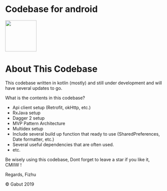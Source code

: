 # Codebase for android

<img src="https://trello-attachments.s3.amazonaws.com/5d7725b31c9f2e3f9d57a132/608x608/58de3df5c669f7fb8edf365e4632936d/logo_base.png" width="100"> 

# About This Codebase
This codebase written in kotlin (mostly) and still under development and will have several updates to go.

What is the contents in this codebase?
- Api client setup (Retrofit, okHttp, etc.)
- RxJava setup
- Dagger 2 setup
- MVP Pattern Architecture
- Multidex setup
- Include several build up function that ready to use (SharedPreferences, Date formatter, etc.)
- Several useful dependencies that are often used.
- etc.

Be wisely using this codebase,
Dont forget to leave a star if you like it, CMIIW !

Regards, Fizhu

© Gabut 2019
